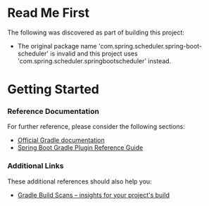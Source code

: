 # Read Me First
The following was discovered as part of building this project:

* The original package name 'com.spring.scheduler.spring-boot-scheduler' is invalid and this project uses 'com.spring.scheduler.springbootscheduler' instead.

# Getting Started

### Reference Documentation
For further reference, please consider the following sections:

* [Official Gradle documentation](https://docs.gradle.org)
* [Spring Boot Gradle Plugin Reference Guide](https://docs.spring.io/spring-boot/docs/2.2.2.RELEASE/gradle-plugin/reference/html/)

### Additional Links
These additional references should also help you:

* [Gradle Build Scans – insights for your project's build](https://scans.gradle.com#gradle)

